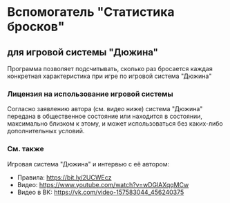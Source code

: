 # Вспомогатель "Статистика бросков"
## для игровой системы "Дюжина"

Программа позволяет подсчитывать, сколько раз бросается каждая конкретная характеристика при игре по игровой система "Дюжина"

### Лицензия на использование игровой системы
Согласно заявлению автора (см. видео ниже) система "Дюжина" передана в общественное состояние или находится в состоянии, максимально близком к этому, и может использоваться без каких-либо дополнительных условий.

### См. также
Игровая система "Дюжина" и интервью с её автором:
* Правила: https://bit.ly/2UCWEcz
* Видео: https://www.youtube.com/watch?v=wDGlAXqqMCw
* Видео в ВК: https://vk.com/video-157583044_456240375
